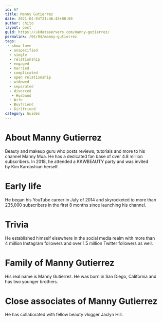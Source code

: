 ```yaml
---
id: 67
title: Manny Gutierrez
date: 2021-04-04T21:46:43+00:00
author: chito
layout: post
guid: https://ukdataservers.com/manny-gutierrez/
permalink: /04/04/manny-gutierrez
tags:
 - show love
  - unspecified
  - single
  - relationship
  - engaged
  - married
  - complicated
  - open relationship
  - widowed
  - separated
  - divorced
   - Husband
  - Wife
  - Boyfriend
  - Girlfriend
category: Guides
---
```




  
  
#  About Manny Gutierrez
                  
                  
                  
Beauty and makeup guru who posts reviews, tutorials and more to his channel Manny Mua. He has a dedicated fan base of over 4.8 million subscribers. In 2018, he attended a KKWBEAUTY party and was invited by Kim Kardashian herself. 
                  
                
                
                
# Early life
                  
                  
                  
He began his YouTube career in July of 2014 and skyrocketed to more than 235,000 subscribers in the first 8 months since launching his channel. 
                  
                
                
                
# Trivia
                  
                  
                  
He established himself elsewhere in the social media realm with more than 4 million Instagram followers and over 1.5 million Twitter followers as well.
                  
                
                
                
# Family of Manny Gutierrez
                  
                  
                  
His real name is Manny Gutierrez. He was born in San Diego, California and has two younger brothers.
                  
                
                
                
# Close associates of Manny Gutierrez
                  
                  
                  
He has collaborated with fellow beauty vlogger Jaclyn Hill.
                  
                
              
            
          
          
          
    
    
  
